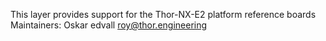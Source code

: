 This layer provides support for the Thor-NX-E2 platform reference boards
Maintainers:
Oskar edvall <roy@thor.engineering>

